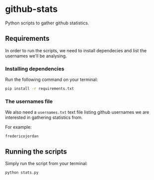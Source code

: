 # github-stats
Python scripts to gather github statistics.

## Requirements

In order to run the scripts, we need to install dependecies and list the usernames we'll be analysing.

### Installing dependencies

Run the following command on your terminal:

```sh
pip install -r requirements.txt
```

### The usernames file

We also need a `usernames.txt` text file listing github usernames we are interested in gathering statistics from.

For example:

```
fredericojordan
```

## Running the scripts

Simply run the script from your terminal:

```sh
python stats.py
```
